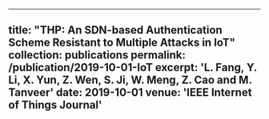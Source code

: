 ---
title: "THP: An SDN-based Authentication Scheme Resistant to Multiple Attacks in IoT"
collection: publications
permalink: /publication/2019-10-01-IoT
excerpt: 'L. Fang, Y. Li, X. Yun, Z. Wen, S. Ji, W. Meng, **Z. Cao** and M. Tanveer'
date: 2019-10-01
venue: 'IEEE Internet of Things Journal'
----
